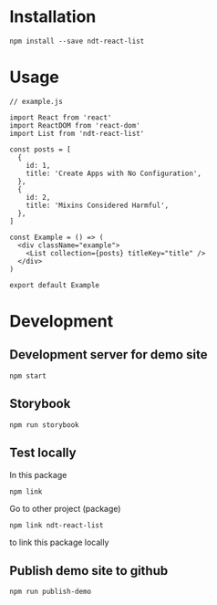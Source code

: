 # Installation
```
npm install --save ndt-react-list
```

# Usage
```
// example.js

import React from 'react'
import ReactDOM from 'react-dom'
import List from 'ndt-react-list'

const posts = [
  {
    id: 1,
    title: 'Create Apps with No Configuration',
  },
  {
    id: 2,
    title: 'Mixins Considered Harmful',
  },
]

const Example = () => (
  <div className="example">
    <List collection={posts} titleKey="title" />
  </div>
)

export default Example
```

# Development
## Development server for demo site
```
npm start
```

## Storybook
```
npm run storybook
```

## Test locally
In this package
```
npm link
```

Go to other project (package)

```
npm link ndt-react-list
```

to link this package locally

## Publish demo site to github
```
npm run publish-demo
```
